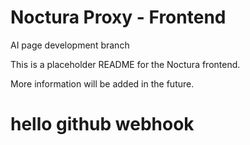 # Noctura Proxy - Frontend
AI page development branch

This is a placeholder README for the Noctura frontend.

More information will be added in the future.

# hello github webhook
